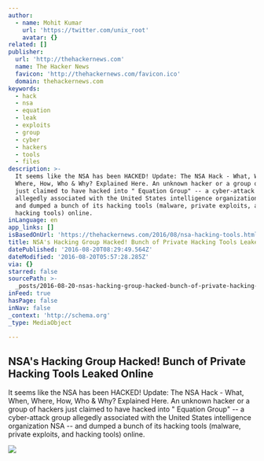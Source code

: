 ```yaml
---
author:
  - name: Mohit Kumar
    url: 'https://twitter.com/unix_root'
    avatar: {}
related: []
publisher:
  url: 'http://thehackernews.com'
  name: The Hacker News
  favicon: 'http://thehackernews.com/favicon.ico'
  domain: thehackernews.com
keywords:
  - hack
  - nsa
  - equation
  - leak
  - exploits
  - group
  - cyber
  - hackers
  - tools
  - files
description: >-
  It seems like the NSA has been HACKED! Update: The NSA Hack - What, When,
  Where, How, Who & Why? Explained Here. An unknown hacker or a group of hackers
  just claimed to have hacked into " Equation Group" -- a cyber-attack group
  allegedly associated with the United States intelligence organization NSA --
  and dumped a bunch of its hacking tools (malware, private exploits, and
  hacking tools) online.
inLanguage: en
app_links: []
isBasedOnUrl: 'https://thehackernews.com/2016/08/nsa-hacking-tools.html'
title: NSA's Hacking Group Hacked! Bunch of Private Hacking Tools Leaked Online
datePublished: '2016-08-20T08:29:49.564Z'
dateModified: '2016-08-20T05:57:28.285Z'
via: {}
starred: false
sourcePath: >-
  _posts/2016-08-20-nsas-hacking-group-hacked-bunch-of-private-hacking-tools-l.md
inFeed: true
hasPage: false
inNav: false
_context: 'http://schema.org'
_type: MediaObject

---
```

<article style=""><h1>NSA's Hacking Group Hacked! Bunch of Private Hacking Tools Leaked Online</h1><p>It seems like the NSA has been HACKED! Update: The NSA Hack - What, When, Where, How, Who &amp; Why? Explained Here. An unknown hacker or a group of hackers just claimed to have hacked into " Equation Group" -- a cyber-attack group allegedly associated with the United States intelligence organization NSA -- and dumped a bunch of its hacking tools (malware, private exploits, and hacking tools) online.</p><img src="https://2.bp.blogspot.com/-_YANTNdqS0M/V7H7c08SVgI/AAAAAAAApLs/vBdMflmleREiPRM04wCdA2jhq4pCDHANwCLcB/s1600/nsa-hacked.png" /></article>